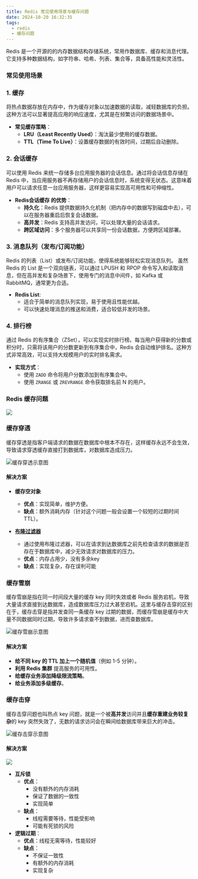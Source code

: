 ```yaml
---
title: Redis 常见使用场景与缓存问题
date: 2024-10-20 16:32:35
tags:
  - redis
  - 缓存问题
---
```


Redis 是一个开源的的内存数据结构存储系统，常用作数据库、缓存和消息代理。它支持多种数据结构，如字符串、哈希、列表、集合等，具备高性能和灵活性。

### 常见使用场景

### 1. 缓存
将热点数据存放在内存中，作为缓存对象以加速数据的读取，减轻数据库的负担。这种方法可以显著提高应用的响应速度，尤其是在频繁访问的数据场景中。

- **常见缓存策略**：
    - **LRU（Least Recently Used）**：淘汰最少使用的缓存数据。
    - **TTL（Time To Live）**：设置缓存数据的有效时间，过期后自动删除。

### 2. 会话缓存
可以使用 Redis 来统一存储多台应用服务器的会话信息。通过将会话信息存储在 Redis 中，当应用服务器不再存储用户的会话信息时，系统变得无状态。这意味着用户可以请求任意一台应用服务器，这样更容易实现高可用性和可伸缩性。

- **Redis会话缓存 的优势**：
    - **持久化**：Redis 提供数据持久化机制（把内存中的数据写到磁盘中去），可以在服务器重启后恢复会话数据。
    - **高并发**：Redis 支持高并发访问，可以处理大量的会话请求。
    - **跨区域访问**：多个服务器可以共享同一份会话数据，方便跨区域部署。

### 3. 消息队列（发布/订阅功能）
Redis 的列表（List）或发布/订阅功能，使得系统能够轻松实现消息队列。 虽然 Redis 的 List 是一个双向链表，可以通过 LPUSH 和 RPOP 命令写入和读取消息，但在高并发和复杂场景下，使用专门的消息中间件，如 Kafka 或 RabbitMQ，通常更为合适。
- **Redis List**:
    - 适合于简单的消息队列实现，易于使用且性能优越。
    - 可以快速处理消息的推送和消费，适合较低并发的场景。
### 4. 排行榜
通过 Redis 的有序集合（ZSet），可以实现实时排行榜。每当用户获得新的分数或积分时，只需将该用户的分数更新到有序集合中，Redis 会自动维护排名。这种方式非常高效，可以支持大规模用户的实时排名需求。

- **实现方式**：
    - 使用 `ZADD` 命令将用户分数添加到有序集合中。
    - 使用 `ZRANGE` 或 `ZREVRANGE` 命令获取排名前 N 的用户。

### Redis 缓存问题
![](https://gitee.com/Luyseon/blogimage/raw/master/img/20241026155821.png)

### 缓存穿透

缓存穿透是指客户端请求的数据在数据库中根本不存在，这样缓存永远不会生效，导致请求穿透缓存直接打到数据库，对数据库造成压力。

![缓存穿透示意图](https://gitee.com/Luyseon/blogimage/raw/master/img/20241026175234.png)

#### 解决方案

- **缓存空对象**
  - **优点**：实现简单，维护方便。
  - **缺点**：额外消耗内存（针对这个问题一般会设置一个较短的过期时间 TTL）。

- **[布隆过滤器](https://lualvis.github.io/2024/10/20/BloomFilter/)**
  - 通过使用布隆过滤器，可以在请求到达数据库之前先检查请求的数据是否存在于数据库中，减少无效请求对数据库的压力。
  - **优点**：内存占用少，没有多余key
  - **缺点**：实现复杂，存在误判可能

### 缓存雪崩

缓存雪崩是指在同一时间段大量的缓存 key 同时失效或者 Redis 服务宕机，导致大量请求直接到达数据库，造成数据库压力过大甚至宕机。这里与缓存击穿的区别在于，缓存击穿是指并发查同一条缓存 key 过期的数据，而缓存雪崩是缓存中大量不同数据同时过期，导致许多请求查不到数据，进而查数据库。

![缓存雪崩示意图](https://gitee.com/Luyseon/blogimage/raw/master/img/20241026173240.png)

#### 解决方案

- **给不同 key 的 TTL 加上一个随机值**（例如 1-5 分钟）。
- **利用 Redis 集群** 提高服务的可用性。
- **给缓存业务添加降级限流策略**。
- **给业务添加多级缓存**。

### 缓存击穿

缓存击穿问题也叫热点 key 问题，就是一个被**高并发**访问并且**缓存重建业务较复杂**的 key 突然失效了，无数的请求访问会在瞬间给数据库带来巨大的冲击。

![缓存击穿示意图](https://gitee.com/Luyseon/blogimage/raw/master/img/20241026182327.png)

#### 解决方案
![](https://gitee.com/Luyseon/blogimage/raw/master/img/20241026184306.png)
- **互斥锁**
  - **优点**：
    - 没有额外的内存消耗
    - 保证了数据的一致性
    - 实现简单
  - **缺点**：
    - 线程需要等待，性能受影响
    - 可能有死锁的风险
- **逻辑过期**：
  - **优点**：线程无需等待，性能较好
  - **缺点**：
    - 不保证一致性
    - 有额外的内存消耗
    - 实现复杂
